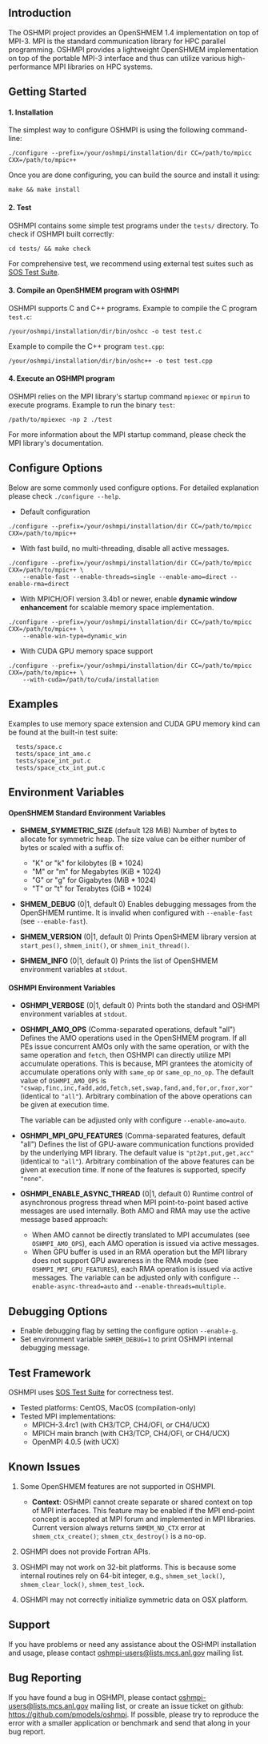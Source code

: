 ## Introduction
The OSHMPI project provides an OpenSHMEM 1.4 implementation on top of MPI-3.
MPI is the standard communication library for HPC parallel programming. OSHMPI
provides a lightweight OpenSHMEM implementation on top of the portable MPI-3
interface and thus can utilize various high-performance MPI libraries on
HPC systems.


## Getting Started
#### 1. Installation
The simplest way to configure OSHMPI is using the following command-line:
```
./configure --prefix=/your/oshmpi/installation/dir CC=/path/to/mpicc CXX=/path/to/mpic++
```
Once you are done configuring, you can build the source and install it using:
```
make && make install
```

#### 2. Test
OSHMPI contains some simple test programs under the `tests/` directory. To check
if OSHMPI built correctly:
```
cd tests/ && make check
```
For comprehensive test, we recommend using external test suites such as
[SOS Test Suite](https://github.com/openshmem-org/tests-sos).

#### 3. Compile an OpenSHMEM program with OSHMPI
OSHMPI supports C and C++ programs. Example to compile the C program `test.c`:
```
/your/oshmpi/installation/dir/bin/oshcc -o test test.c
```
Example to compile the C++ program `test.cpp`:
```
/your/oshmpi/installation/dir/bin/oshc++ -o test test.cpp
```

#### 4. Execute an OSHMPI program
OSHMPI relies on the MPI library's startup command `mpiexec` or `mpirun`
to execute programs. Example to run the binary `test`:
```
/path/to/mpiexec -np 2 ./test
```
For more information about the MPI startup command, please check the MPI
library's documentation.


## Configure Options

Below are some commonly used configure options. For detailed explanation
please check `./configure --help`.

- Default configuration
```
./configure --prefix=/your/oshmpi/installation/dir CC=/path/to/mpicc CXX=/path/to/mpic++
```

- With fast build, no multi-threading, disable all active messages.
```
./configure --prefix=/your/oshmpi/installation/dir CC=/path/to/mpicc CXX=/path/to/mpic++ \
    --enable-fast --enable-threads=single --enable-amo=direct --enable-rma=direct
```

- With MPICH/OFI version 3.4b1 or newer, enable
  **dynamic window enhancement** for scalable memory space implementation.
```
./configure --prefix=/your/oshmpi/installation/dir CC=/path/to/mpicc CXX=/path/to/mpic++ \
    --enable-win-type=dynamic_win
```

- With CUDA GPU memory space support
```
./configure --prefix=/your/oshmpi/installation/dir CC=/path/to/mpicc CXX=/path/to/mpic++ \
    --with-cuda=/path/to/cuda/installation
```

## Examples

Examples to use memory space extension and CUDA GPU memory kind can be found at the
built-in test suite:
```
  tests/space.c
  tests/space_int_amo.c
  tests/space_int_put.c
  tests/space_ctx_int_put.c
```

## Environment Variables
#### OpenSHMEM Standard Environment Variables
  - **SHMEM_SYMMETRIC_SIZE** (default 128 MiB)
      Number of bytes to allocate for symmetric heap. The size value can be
      either number of bytes or scaled with a suffix of:
      + "K" or "k" for kilobytes (B * 1024)
      + "M" or "m" for Megabytes (KiB * 1024)
      + "G" or "g" for Gigabytes (MiB * 1024)
      + "T" or "t" for Terabytes (GiB * 1024)
  - **SHMEM_DEBUG** (0|1, default 0)
      Enables debugging messages from the OpenSHMEM runtime. It is
      invalid when configured with `--enable-fast` (see `--enable-fast`).

  - **SHMEM_VERSION** (0|1, default 0)
      Prints OpenSHMEM library version at `start_pes()`, `shmem_init()`,
      or `shmem_init_thread()`.

  - **SHMEM_INFO** (0|1, default 0)
      Prints the list of OpenSHMEM environment variables at `stdout`.

#### OSHMPI Environment Variables
  - **OSHMPI_VERBOSE** (0|1, default 0)
      Prints both the standard and OSHMPI environment variables at `stdout`.

  - **OSHMPI_AMO_OPS**  (Comma-separated operations, default "all")
      Defines the AMO operations used in the OpenSHMEM program. If all PEs issue
      concurrent AMOs only with the same operation, or with the same operation
      and `fetch`, then OSHMPI can directly utilize MPI accumulate operations.
      This is because, MPI grantees the atomicity of accumulate operations
      only with `same_op` or `same_op_no_op`.
      The default value of `OSHMPI_AMO_OPS` is
      `"cswap,finc,inc,fadd,add,fetch,set,swap,fand,and,for,or,fxor,xor"`
      (identical to `"all"`). Arbitrary combination of the above operations can
      be given at execution time.

      The variable can be adjusted only with configure `--enable-amo=auto`.

  - **OSHMPI_MPI_GPU_FEATURES** (Comma-separated features, default "all")
      Defines the list of GPU-aware communication functions provided by
      the underlying MPI library.
      The default value is `"pt2pt,put,get,acc"` (identical to `"all"`).
      Arbitrary combination of the above features can be given at execution
      time. If none of the features is supported, specify `"none"`.


  - **OSHMPI_ENABLE_ASYNC_THREAD** (0|1, default 0)
      Runtime control of asynchronous progress thread when MPI point-to-point based
      active messages are used internally. Both AMO and RMA may use the active
      message based approach:
      + When AMO cannot be directly translated to MPI accumulates (see `OSHMPI_AMO_OPS`),
        each AMO operation is issued via active messages.
      + When GPU buffer is used in an RMA operation but the MPI library does not support
        GPU awareness in the RMA mode (see `OSHMPI_MPI_GPU_FEATURES`),
        each RMA operation is issued via active messages.
      The variable can be adjusted only with configure `--enable-async-thread=auto`
      and `--enable-threads=multiple`.


## Debugging Options
- Enable debugging flag by setting the configure option `--enable-g`.
- Set environment variable `SHMEM_DEBUG=1` to print OSHMPI internal debugging message.


## Test Framework
OSHMPI uses [SOS Test Suite](https://github.com/openshmem-org/tests-sos) for
correctness test.
- Tested platforms: CentOS, MacOS (compilation-only)
- Tested MPI implementations:
    + MPICH-3.4rc1 (with CH3/TCP, CH4/OFI, or CH4/UCX)
    + MPICH main branch (with CH3/TCP, CH4/OFI, or CH4/UCX)
    + OpenMPI 4.0.5 (with UCX)


## Known Issues
1. Some OpenSHMEM features are not supported in OSHMPI.
    - **Context**:
    OSHMPI cannot create separate or shared context on top of MPI interfaces.
    This feature may be enabled if the MPI end-point concept is accepted
    at MPI forum and implemented in MPI libraries. Current version always
    returns `SHMEM_NO_CTX` error at `shmem_ctx_create()`; `shmem_ctx_destroy()`
    is a no-op.

2. OSHMPI does not provide Fortran APIs.

3. OSHMPI may not work on 32-bit platforms. This is because some internal routines
   rely on 64-bit integer, e.g., `shmem_set_lock()`, `shmem_clear_lock()`, `shmem_test_lock`.

4. OSHMPI may not correctly initialize symmetric data on OSX platform.


## Support
If you have problems or need any assistance about the OSHMPI
installation and usage, please contact oshmpi-users@lists.mcs.anl.gov mailing
list.


## Bug Reporting
If you have found a bug in OSHMPI, please contact
oshmpi-users@lists.mcs.anl.gov mailing list, or create an issue ticket on
github: https://github.com/pmodels/oshmpi.  If possible, please try to
reproduce the error with a smaller application or benchmark and send
that along in your bug report.
